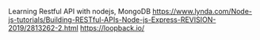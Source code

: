 Learning Restful API with nodejs, MongoDB
https://www.lynda.com/Node-js-tutorials/Building-RESTful-APIs-Node-js-Express-REVISION-2019/2813262-2.html
https://loopback.io/
